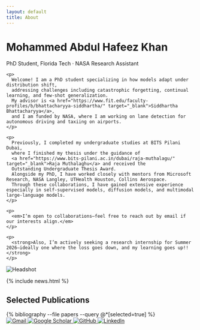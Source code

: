 ```yaml
---
layout: default
title: About
---
```


<div class="hero">
  <div>
    <h1>Mohammed Abdul <strong>Hafeez</strong> Khan</h1>
    <div class="subtitle">PhD Student, Florida Tech · NASA Research Assistant</div>

    <p>
      Welcome! I am a PhD student specializing in how models adapt under distribution shift, 
      addressing challenges including catastrophic forgetting, continual learning, and few-shot generalization. 
      My advisor is <a href="https://www.fit.edu/faculty-profiles/b/bhattacharyya-siddhartha/" target="_blank">Siddhartha Bhattacharyya</a>, 
      and I am funded by NASA, where I am working on lane detection for autonomous driving and taxiing on airports. 
    </p>

    <p>
      Previously, I completed my undergraduate studies at BITS Pilani Dubai, 
      where I finished my thesis under the guidance of 
      <a href="https://www.bits-pilani.ac.in/dubai/raja-muthalagu/" target="_blank">Raja Muthalaghu</a> and received the 
      Outstanding Undergraduate Thesis Award. 
      Alongside my PhD, I have worked closely with mentors from Microsoft Research, NASA Langley, UTHealth Houston, Collins Aerospace. 
      Through these collaborations, I have gained extensive experience especially in self-supervised models, diffusion models, and multimodal large-language models.
    </p>

    <p>
      <em>I’m open to collaborations—feel free to reach out by email if our interests align.</em>
    </p>

    <p>
      <strong>Also, I’m actively seeking a research internship for Summer 2026—ideally one where the loss goes down, and my learning goes up!!</strong>
    </p>
  </div>
  <img src="{{ '/assets/images/headshot.png' | relative_url }}" alt="Headshot">
</div>

{% include news.html %}

<h2>Selected Publications</h2>
<div class="pub-list">
  {% bibliography --file papers --query @*[selected=true] %}
</div>


<div class="contact-icons">
  <a href="mailto:mkhan@my.fit.edu" target="_blank">
    <img src="{{ '/assets/icons/gmail.png' | relative_url }}" alt="Gmail">
  </a>
  <a href="https://scholar.google.com/citations?user=zSD4PWoAAAAJ&hl=en&oi=ao" target="_blank">
    <img src="{{ '/assets/icons/scholar.png' | relative_url }}" alt="Google Scholar">
  </a>
  <a href="https://github.com/hafeezkhan909" target="_blank">
    <img src="{{ '/assets/icons/github.png' | relative_url }}" alt="GitHub">
  </a>
  <a href="https://www.linkedin.com/in/mahafeezkhan/" target="_blank">
    <img src="{{ '/assets/icons/linkedin.png' | relative_url }}" alt="LinkedIn">
  </a>
</div>
